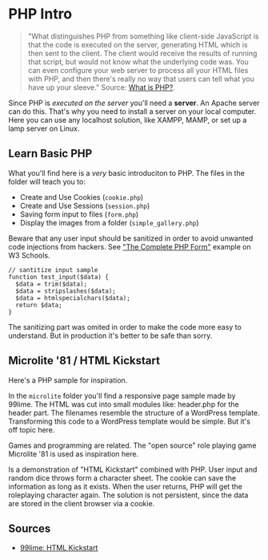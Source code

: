 PHP Intro
=========

> "What distinguishes PHP from something like client-side JavaScript is that the code is executed on the server, generating HTML which is then sent to the client. The client would receive the results of running that script, but would not know what the underlying code was. You can even configure your web server to process all your HTML files with PHP, and then there's really no way that users can tell what you have up your sleeve."
> Source: [What is PHP?](http://php.net/manual/en/intro-whatis.php).

Since PHP is *executed on the server* you'll need a **server**. An Apache server can do this. That's why you need
to install a server on your local computer. Here you can use any localhost solution, like XAMPP, MAMP, or set up a
lamp server on Linux.

## Learn Basic PHP

What you'll find here is a *very* basic introduciton to PHP. The files in the folder will teach you to:

* Create and Use Cookies (`cookie.php`)
* Create and Use Sessions (`session.php`)
* Saving form input to files (`form.php`)
* Display the images from a folder (`simple_gallery.php`)

Beware that any user input should be sanitized in order to avoid unwanted code injections from hackers.
See ["The Complete PHP Form"](https://www.w3schools.com/php/showphp.asp?filename=demo_form_validation_complete) example on W3 Schools.

```
// santitize input sample
function test_input($data) {
  $data = trim($data);
  $data = stripslashes($data);
  $data = htmlspecialchars($data);
  return $data;
}
```

The sanitizing part was omited in order to make the code more easy to understand.
But in production it's better to be safe than sorry.

## Microlite '81 / HTML Kickstart

Here's a PHP sample for inspiration.

In the `microlite` folder you'll find a responsive page sample made by 99lime. 
The HTML was cut into small modules like: header.php for the header part.
The filenames resemble the structure of a WordPress template. 
Transforming this code to a WordPress template would be simple.
But it's off topic here. 

Games and programming are related. 
The "open source" role playing game Microlite '81 is used as inspiration here. 

Is a demonstration of "HTML Kickstart" combined with PHP. 
User input and random dice throws form a character sheet. 
The cookie can save the information as long as it exists. When the user returns, 
PHP will get the roleplaying character again. The solution is not persistent, 
since the data are stored in the client browser via a cookie. 

## Sources

* [99lime: HTML Kickstart](http://99lime.com/)



